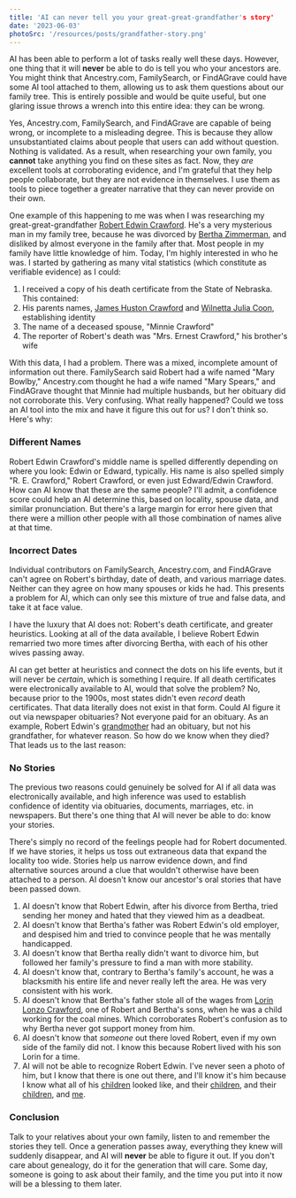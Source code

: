 ```yaml
---
title: 'AI can never tell you your great-great-grandfather's story'
date: '2023-06-03'
photoSrc: '/resources/posts/grandfather-story.png'
---
```


AI has been able to perform a lot of tasks really well these days. However, one thing that it will **never** be able to do is tell you who your ancestors are. You might think that Ancestry.com, FamilySearch, or FindAGrave could have some AI tool attached to them, allowing us to ask them questions about our family tree. This is entirely possible and would be quite useful, but one glaring issue throws a wrench into this entire idea: they can be  wrong.

Yes, Ancestry.com, FamilySearch, and FindAGrave are capable of being wrong, or incomplete to a misleading degree. This is because they allow unsubstantiated claims about people that users can add without question. Nothing is validated. As a result, when researching your own family, you **cannot** take anything you find on these sites as fact. Now, they *are* excellent tools at corroborating evidence, and I'm grateful that they help people collaborate, but they are not evidence in themselves. I use them as tools to piece together a greater narrative that they can never provide on their own.

One example of this happening to me was when I was researching my great-great-grandfather [Robert Edwin Crawford](https://www.crawfordlineage.com/person/0e2f186b-55b7-496f-8541-2a10b40f2863). He's a very mysterious man in my family tree, because he was divorced by [Bertha Zimmerman](https://www.crawfordlineage.com/person/8a783f16-9ff4-448e-8234-9221aa196e89), and disliked by almost everyone in the family after that. Most people in my family have little knowledge of him. Today, I'm highly interested in who he was. I started by gathering as many vital statistics (which constitute as verifiable evidence) as I could:

1. I received a copy of his death certificate from the State of Nebraska. This contained:
 1. His parents names, [James Huston Crawford](https://www.crawfordlineage.com/person/feb49296-d16e-4487-b44d-c5b4f09e5a5d) and [Wilnetta Julia Coon](https://www.crawfordlineage.com/person/6d336512-b995-4c84-b202-64741760940d), establishing identity
 2. The name of a deceased spouse, "Minnie Crawford"
 3. The reporter of Robert's death was "Mrs. Ernest Crawford," his brother's wife

With this data, I had a problem. There was a mixed, incomplete amount of information out there. FamilySearch said Robert had a wife named "Mary Bowlby," Ancestry.com thought he had a wife named "Mary Spears," and FindAGrave thought that Minnie had multiple husbands, but her obituary did not corroborate this. Very confusing. What really happened? Could we toss an AI tool into the mix and have it figure this out for us? I don't think so. Here's why:

### Different Names

Robert Edwin Crawford's middle name is spelled differently depending on where you look: Edwin or Edward, typically. His name is also spelled simply "R. E. Crawford," Robert Crawford, or even just Edward/Edwin Crawford. How can AI know that these are the same people? I'll admit, a confidence score could help an AI determine this, based on locality, spouse data, and similar pronunciation. But there's a large margin for error here given that there were a million other people with all those combination of names alive at that time.

### Incorrect Dates

Individual contributors on FamilySearch, Ancestry.com, and FindAGrave can't agree on Robert's birthday, date of death, and various marriage dates. Neither can they agree on how many spouses or kids he had. This presents a problem for AI, which can only see this mixture of true and false data, and take it at face value.

I have the luxury that AI does not: Robert's death certificate, and greater heuristics. Looking at all of the data available, I believe Robert Edwin remarried two more times after divorcing Bertha, with each of his other wives passing away.

AI can get better at heuristics and connect the dots on his life events, but it will never be *certain*, which is something I require. If all death certificates were electronically available to AI, would that solve the problem? No, because prior to the 1900s, most states didn't even *record* death certificates. That data literally does not exist in that form. Could AI figure it out via newspaper obituaries? Not everyone paid for an obituary. As an example, Robert Edwin's [grandmother](https://www.crawfordlineage.com/person/00c70b8a-4da4-4af6-bfc5-b27a32e0d41d) had an obituary, but not his grandfather, for whatever reason. So how do we know when they died? That leads us to the last reason:

### No Stories

The previous two reasons could genuinely be solved for AI if all data was electronically available, and high inference was used to establish confidence of identity via obituaries, documents, marriages, etc. in newspapers. But there's one thing that AI will never be able to do: know your stories.

There's simply no record of the feelings people had for Robert documented. If we have stories, it helps us toss out extraneous data that expand the locality too wide. Stories help us narrow evidence down, and find alternative sources around a clue that wouldn't otherwise have been attached to a person. AI doesn't know our ancestor's oral stories that have been passed down.

1. AI doesn't know that Robert Edwin, after his divorce from Bertha, tried sending her money and hated that they viewed him as a deadbeat.
2. AI doesn't know that Bertha's father was Robert Edwin's old employer, and despised him and tried to convince people that he was mentally handicapped.
3. AI doesn't know that Bertha really didn't want to divorce him, but followed her family's pressure to find a man with more stability.
4. AI doesn't know that, contrary to Bertha's family's account, he was a blacksmith his entire life and never really left the area. He was very consistent with his work.
5. AI doesn't know that Bertha's father stole all of the wages from [Lorin Lonzo Crawford](https://www.crawfordlineage.com/person/5999039a-efb7-4cb7-b1f9-6d04804b9aba), one of Robert and Bertha's sons, when he was a child working for the coal mines. Which corroborates Robert's confusion as to why Bertha never got support money from him.
6. AI doesn't know that *someone* out there loved Robert, even if my own side of the family did not. I know this because Robert lived with his son Lorin for a time.
7. AI will not be able to recognize Robert Edwin. I've never seen a photo of him, but I know that there is one out there, and I'll know it's him because I know what all of his [children](https://www.crawfordlineage.com/person/7e4764cd-f9f1-4a5b-ae73-a381445752f0) looked like, and their [children](https://www.crawfordlineage.com/person/9e9f1aee-0956-49a1-8fe6-aa820bb79d4d), and their [children](https://www.crawfordlineage.com/person/d1c589c3-d35c-48f0-af1f-0040da00a53f), and [me](https://www.crawfordlineage.com/person/b14745c4-3d98-4bc3-a4d0-7e973c8a88ac).

### Conclusion

Talk to your relatives about your own family, listen to and remember the stories they tell. Once a generation passes away, everything they knew will suddenly disappear, and AI will **never** be able to figure it out. If you don't care about genealogy, do it for the generation that will care. Some day, someone is going to ask about their family, and the time you put into it now will be a blessing to them later.
